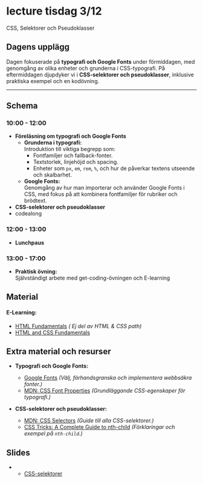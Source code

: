 # lecture tisdag 3/12
CSS, Selektorer och Pseudoklasser

## **Dagens upplägg**
Dagen fokuserade på **typografi och Google Fonts** under förmiddagen, med genomgång av olika enheter och grunderna i CSS-typografi. På eftermiddagen djupdyker vi i **CSS-selektorer och pseudoklasser**, inklusive praktiska exempel och en kodövning.

---

## **Schema**

### **10:00 - 12:00**
- **Föreläsning om typografi och Google Fonts**  
  - **Grunderna i typografi:**  
    Introduktion till viktiga begrepp som:
    - Fontfamiljer och fallback-fonter.
    - Textstorlek, linjehöjd och spacing.
    - Enheter som `px`, `em`, `rem`, `%`, och hur de påverkar textens utseende och skalbarhet.
  - **Google Fonts:**  
    Genomgång av hur man importerar och använder Google Fonts i CSS, med fokus på att kombinera fontfamiljer för rubriker och brödtext.
- **CSS-selektorer och pseudoklasser**  
- codealong

### **12:00 - 13:00**
- **Lunchpaus**

### **13:00 - 17:00**

  - **Praktisk övning:**  
    Självständigt arbete med get-coding-övningen och E-learning
    
## Material 
#### E-Learning:

   - [HTML Fundamentals](https://app.pluralsight.com/library/courses/html-fundamentals/table-of-contents) _( Ej del av HTML & CSS path)_
   - [HTML and CSS Fundamentals](https://app.pluralsight.com/library/courses/html-css-fundamentals/table-of-contents)

## **Extra material och resurser**
- **Typografi och Google Fonts:**  
  - [Google Fonts](https://fonts.google.com/) *(Välj, förhandsgranska och implementera webbsäkra fonter.)*  
  - [MDN: CSS Font Properties](https://developer.mozilla.org/en-US/docs/Web/CSS/font) *(Grundläggande CSS-egenskaper för typografi.)*

- **CSS-selektorer och pseudoklasser:**  
  - [MDN: CSS Selectors](https://developer.mozilla.org/en-US/docs/Web/CSS/CSS_Selectors) *(Guide till alla CSS-selektorer.)*  
  - [CSS Tricks: A Complete Guide to nth-child](https://css-tricks.com/how-nth-child-works/) *(Förklaringar och exempel på `nth-child`.)*
 
## **Slides**
- * [CSS-selektorer](https://docs.google.com/presentation/d/1roWAreTYHDpQqxnZLhBtPRJIBUEeoOO98AKveVBfhkg/edit#slide=id.p)



